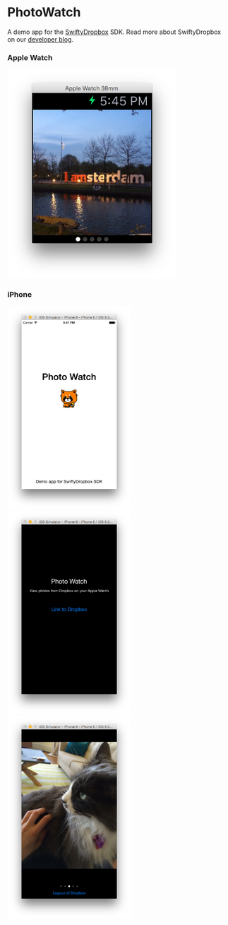 # PhotoWatch
A demo app for the [SwiftyDropbox](https://github.com/dropbox/SwiftyDropbox) SDK. Read more about SwiftyDropbox on our [developer blog](https://blogs.dropbox.com/developers/2015/05/try-out-swiftydropbox-the-new-swift-sdk-for-dropbox-api-v2/).

### Apple Watch
<img src="Screenshots/watch.png" />

### iPhone
<img src="Screenshots/phone-splash.png" width="280" />
<img src="Screenshots/phone-login.png" width="280" />
<img src="Screenshots/phone-photo.png" width="280" />
